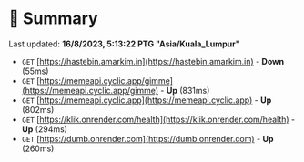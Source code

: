 # 📖 Summary
Last updated: **16/8/2023, 5:13:22 PTG "Asia/Kuala_Lumpur"**

- `GET` [https://hastebin.amarkim.in](https://hastebin.amarkim.in) - **Down** (55ms)
- `GET` [https://memeapi.cyclic.app/gimme](https://memeapi.cyclic.app/gimme) - **Up** (831ms)
- `GET` [https://memeapi.cyclic.app](https://memeapi.cyclic.app) - **Up** (802ms)
- `GET` [https://klik.onrender.com/health](https://klik.onrender.com/health) - **Up** (294ms)
- `GET` [https://dumb.onrender.com](https://dumb.onrender.com) - **Up** (260ms)
